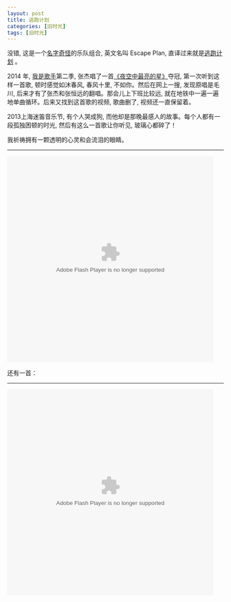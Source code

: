 ```yaml
---
layout: post
title: 逃跑计划
categories: [旧时光]
tags: [旧时光]
---
```


没错, 这是一个[名字奇怪]()的乐队组合, 英文名叫 Escape Plan, 直译过来就是[逃跑计划]() 。

2014 年, [我是歌手]()第二季, 张杰唱了一首[《夜空中最亮的星》](http://www.letv.com/ptv/vplay/20012154.html)夺冠, 第一次听到这样一首歌, 顿时感觉如沐春风, 春风十里, 不如你。然后在网上一搜, 发现原唱是毛川, 后来才有了张杰和张恒远的翻唱。那会儿上下班比较远, 就在地铁中一遍一遍地单曲循环。后来又找到这首歌的视频, 歌曲删了, 视频还一直保留着。

2013上海迷笛音乐节, 有个人哭成狗, 而他却是那晚最感人的故事。每个人都有一段孤独困顿的时光,  然后有这么一首歌让你听见, 玻璃心都碎了！

我祈祷拥有一颗透明的心灵和会流泪的眼睛。

---

<embed type="application/x-shockwave-flash" allowscriptaccess="always" allowfullscreen="true" wmode="transparent" quality="high" height="480" width="480" src="http://video.weibo.com/player/1034:4d3e7a7395b9938e4c1faf391fc8c1fe/v.swf"/>



还有一首：

---

<embed type="application/x-shockwave-flash" allowscriptaccess="always" allowfullscreen="true" wmode="transparent" quality="high" height="480" width="480"  src="http://video.weibo.com/player/1034:5da6c291feb3dfdea93760fae98c584e/v.swf"/>